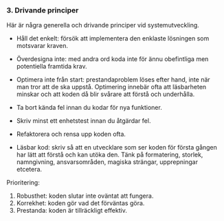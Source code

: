 ### 3. Drivande principer

Här är några generella och drivande principer vid systemutveckling.

* Håll det enkelt: försök att implementera den enklaste lösningen som motsvarar kraven.

* Överdesigna inte: med andra ord koda inte för ännu obefintliga men potentiella framtida krav.

* Optimera inte från start: prestandaproblem löses efter hand, inte när man tror att de ska uppstå. Optimering innebär ofta att läsbarheten minskar och att koden då blir svårare att förstå och underhålla.

* Ta bort kända fel innan du kodar för nya funktioner.

* Skriv minst ett enhetstest innan du åtgärdar fel.

* Refaktorera och rensa upp koden ofta.

* Läsbar kod: skriv så att en utvecklare som ser koden för första gången har lätt att förstå och kan utöka den. Tänk på formatering, storlek, namngivning, ansvarsområden, magiska strängar, upprepningar etcetera.

 
Prioritering:
1. Robusthet: koden slutar inte oväntat att fungera.
2. Korrekhet: koden gör vad det förväntas göra.
3. Prestanda: koden är tillräckligt effektiv.
